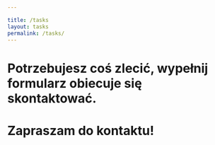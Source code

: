 ```yaml
---

title: /tasks
layout: tasks
permalink: /tasks/
---
```





# Potrzebujesz coś zlecić, wypełnij formularz obiecuje się skontaktować.

# Zapraszam do kontaktu!

